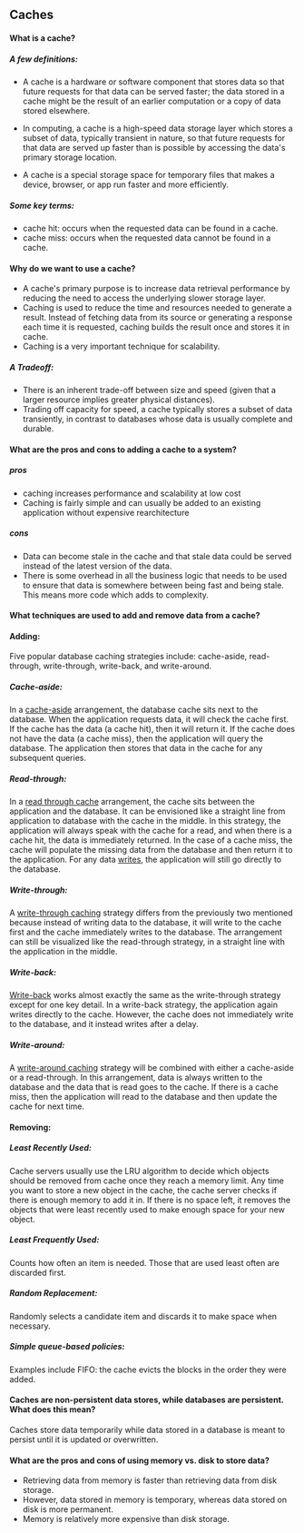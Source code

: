 ## Caches

#### What is a cache?

##### A few definitions:

* A cache is a hardware or software component that stores data so that future requests for that data can be served faster; the data stored in a cache might be the result of an earlier computation or a copy of data stored elsewhere.

* In computing, a cache is a high-speed data storage layer which stores a subset of data, typically transient in nature, so that future requests for that data are served up faster than is possible by accessing the data's primary storage location.
* A cache is a special storage space for temporary files that makes a device, browser, or app run faster and more efficiently.

##### Some key terms:

* cache hit: occurs when the requested data can be found in a cache.
* cache miss: occurs when the requested data cannot be found in a cache.



#### Why do we want to use a cache?

* A cache's primary purpose is to increase data retrieval performance by reducing the need to access the underlying slower storage layer.
* Caching is used to reduce the time and resources needed to generate a result. Instead of fetching data from its source or generating a response each time it is requested, caching builds the result once and stores it in cache.
* Caching is a very important technique for scalability.

##### A Tradeoff:

* There is an inherent trade-off between size and speed (given that a larger resource implies greater physical distances).
* Trading off capacity for speed, a cache typically stores a subset of data transiently, in contrast to databases whose data is usually complete and durable.



#### What are the pros and cons to adding a cache to a system?

##### pros

* caching increases performance and scalability at low cost
* Caching is fairly simple and can usually be added to an existing application without expensive rearchitecture

##### cons

* Data can become stale in the cache and that stale data could be served instead of the latest version of the data.
* There is some overhead in all the business logic that needs to be used to ensure that data is somewhere between being fast and being stale. This means more code which adds to complexity.



#### What techniques are used to add and remove data from a cache?

#### Adding:

Five popular database caching strategies include: cache-aside, read-through, write-through, write-back, and write-around.

##### Cache-aside:

In a [cache-aside](https://www.prisma.io/dataguide/intro/database-glossary#cache-aside) arrangement, the database cache sits next to the database. When the application requests data, it will check the cache first. If the cache has the data (a cache hit), then it will return it. If the cache does not have the data (a cache miss), then the application will query the database. The application then stores that data in the cache for any subsequent queries.

##### Read-through:

In a [read through cache](https://www.prisma.io/dataguide/intro/database-glossary#read-through-caching) arrangement, the cache sits between the application and the database. It can be envisioned like a straight line from application to database with the cache in the middle. In this strategy, the application will always speak with the cache for a read, and when there is a cache hit, the data is immediately returned. In the case of a cache miss, the cache will populate the missing data from the database and then return it to the application. For any data [writes](https://www.prisma.io/dataguide/intro/database-glossary#write-operation), the application will still go directly to the database.

##### Write-through:

A [write-through caching](https://www.prisma.io/dataguide/intro/database-glossary#write-through-caching) strategy differs from the previously two mentioned because instead of writing data to the database, it will write to the cache first and the cache immediately writes to the database. The arrangement can still be visualized like the read-through strategy, in a straight line with the application in the middle.

##### Write-back:

[Write-back](https://www.prisma.io/dataguide/intro/database-glossary#write-back-caching) works almost exactly the same as the write-through strategy except for one key detail. In a write-back strategy, the application again writes directly to the cache. However, the cache does not immediately write to the database, and it instead writes after a delay.

##### Write-around:

A [write-around caching](https://www.prisma.io/dataguide/intro/database-glossary#write-around-caching) strategy will be combined with either a cache-aside or a read-through. In this arrangement, data is always written to the database and the data that is read goes to the cache. If there is a cache miss, then the application will read to the database and then update the cache for next time.

#### Removing:

##### Least Recently Used:

Cache servers usually use the LRU algorithm to decide which objects should be removed from cache once they reach a memory limit. Any time you want to store a new object in the cache, the cache server checks if there is enough memory to add it in. If there is no space left, it removes the objects that were least recently used to make enough space for your new object.

##### Least Frequently Used:

Counts how often an item is needed. Those that are used least often are discarded first.

##### Random Replacement:

Randomly selects a candidate item and discards it to make space when necessary.

##### Simple queue-based policies:

Examples include FIFO: the cache evicts the blocks in the order they were added.



#### Caches are non-persistent data stores, while databases are persistent. What does this mean?

Caches store data temporarily while data stored in a database is meant to persist until it is updated or overwritten.

#### What are the pros and cons of using memory vs. disk to store data?

* Retrieving data from memory is faster than retrieving data from disk storage.
* However, data stored in memory is temporary, whereas data stored on disk is more permanent.
* Memory is relatively more expensive than disk storage.